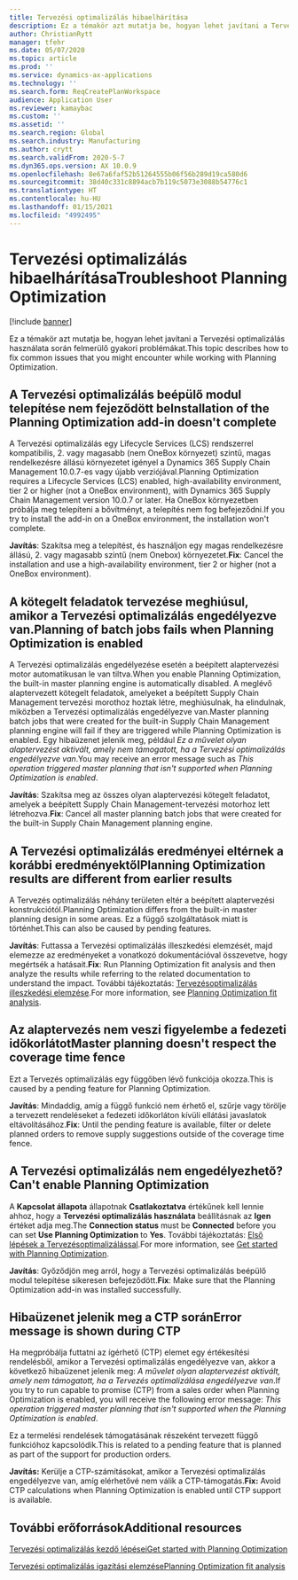 ```yaml
---
title: Tervezési optimalizálás hibaelhárítása
description: Ez a témakör azt mutatja be, hogyan lehet javítani a Tervezési optimalizálás használata során felmerülő problémákat.
author: ChristianRytt
manager: tfehr
ms.date: 05/07/2020
ms.topic: article
ms.prod: ''
ms.service: dynamics-ax-applications
ms.technology: ''
ms.search.form: ReqCreatePlanWorkspace
audience: Application User
ms.reviewer: kamaybac
ms.custom: ''
ms.assetid: ''
ms.search.region: Global
ms.search.industry: Manufacturing
ms.author: crytt
ms.search.validFrom: 2020-5-7
ms.dyn365.ops.version: AX 10.0.9
ms.openlocfilehash: 8e67a6faf52b51264555b06f56b289d19ca580d6
ms.sourcegitcommit: 38d40c331c8894acb7b119c5073e3088b54776c1
ms.translationtype: HT
ms.contentlocale: hu-HU
ms.lasthandoff: 01/15/2021
ms.locfileid: "4992495"
---
```

# <a name="troubleshoot-planning-optimization"></a><span data-ttu-id="0fa04-103">Tervezési optimalizálás hibaelhárítása</span><span class="sxs-lookup"><span data-stu-id="0fa04-103">Troubleshoot Planning Optimization</span></span> 

[!include [banner](../../includes/banner.md)]

<span data-ttu-id="0fa04-104">Ez a témakör azt mutatja be, hogyan lehet javítani a Tervezési optimalizálás használata során felmerülő gyakori problémákat.</span><span class="sxs-lookup"><span data-stu-id="0fa04-104">This topic describes how to fix common issues that you might encounter while working with Planning Optimization.</span></span>

## <a name="installation-of-the-planning-optimization-add-in-doesnt-complete"></a><span data-ttu-id="0fa04-105">A Tervezési optimalizálás beépülő modul telepítése nem fejeződött be</span><span class="sxs-lookup"><span data-stu-id="0fa04-105">Installation of the Planning Optimization add-in doesn't complete</span></span>

<span data-ttu-id="0fa04-106">A Tervezési optimalizálás egy Lifecycle Services (LCS) rendszerrel kompatibilis, 2. vagy magasabb (nem OneBox környezet) szintű, magas rendelkezésre állású környezetet igényel a Dynamics 365 Supply Chain Management 10.0.7-es vagy újabb verziójával.</span><span class="sxs-lookup"><span data-stu-id="0fa04-106">Planning Optimization requires a Lifecycle Services (LCS) enabled, high-availability environment, tier 2 or higher (not a OneBox environment), with Dynamics 365 Supply Chain Management version 10.0.7 or later.</span></span> <span data-ttu-id="0fa04-107">Ha OneBox környezetben próbálja meg telepíteni a bővítményt, a telepítés nem fog befejeződni.</span><span class="sxs-lookup"><span data-stu-id="0fa04-107">If you try to install the add-in on a OneBox environment, the installation won't complete.</span></span>

<span data-ttu-id="0fa04-108">**Javítás**: Szakítsa meg a telepítést, és használjon egy magas rendelkezésre állású, 2. vagy magasabb szintű (nem Onebox) környezetet.</span><span class="sxs-lookup"><span data-stu-id="0fa04-108">**Fix**: Cancel the installation and use a high-availability environment, tier 2 or higher (not a OneBox environment).</span></span>

## <a name="planning-of-batch-jobs-fails-when-planning-optimization-is-enabled"></a><span data-ttu-id="0fa04-109">A kötegelt feladatok tervezése meghiúsul, amikor a Tervezési optimalizálás engedélyezve van.</span><span class="sxs-lookup"><span data-stu-id="0fa04-109">Planning of batch jobs fails when Planning Optimization is enabled</span></span>

<span data-ttu-id="0fa04-110">A Tervezési optimalizálás engedélyezése esetén a beépített alaptervezési motor automatikusan le van tiltva.</span><span class="sxs-lookup"><span data-stu-id="0fa04-110">When you enable Planning Optimization, the built-in master planning engine is automatically disabled.</span></span> <span data-ttu-id="0fa04-111">A meglévő alaptervezett kötegelt feladatok, amelyeket a beépített Supply Chain Management tervezési morothoz hoztak létre, meghiúsulnak, ha elindulnak, miközben a Tervezési optimalizálás engedélyezve van.</span><span class="sxs-lookup"><span data-stu-id="0fa04-111">Master planning batch jobs that were created for the built-in Supply Chain Management planning engine will fail if they are triggered while Planning Optimization is enabled.</span></span> <span data-ttu-id="0fa04-112">Egy hibaüzenet jelenik meg, például *Ez a művelet olyan alaptervezést aktivált, amely nem támogatott, ha a Tervezési optimalizálás engedélyezve van*.</span><span class="sxs-lookup"><span data-stu-id="0fa04-112">You may receive an error message such as *This operation triggered master planning that isn't supported when Planning Optimization is enabled*.</span></span>

<span data-ttu-id="0fa04-113">**Javítás**: Szakítsa meg az összes olyan alaptervezési kötegelt feladatot, amelyek a beépített Supply Chain Management-tervezési motorhoz lett létrehozva.</span><span class="sxs-lookup"><span data-stu-id="0fa04-113">**Fix**: Cancel all master planning batch jobs that were created for the built-in Supply Chain Management planning engine.</span></span>

## <a name="planning-optimization-results-are-different-from-earlier-results"></a><span data-ttu-id="0fa04-114">A Tervezési optimalizálás eredményei eltérnek a korábbi eredményektől</span><span class="sxs-lookup"><span data-stu-id="0fa04-114">Planning Optimization results are different from earlier results</span></span>

<span data-ttu-id="0fa04-115">A Tervezés optimalizálás néhány területen eltér a beépített alaptervezési konstrukciótól.</span><span class="sxs-lookup"><span data-stu-id="0fa04-115">Planning Optimization differs from the built-in master planning design in some areas.</span></span> <span data-ttu-id="0fa04-116">Ez a függő szolgáltatások miatt is történhet.</span><span class="sxs-lookup"><span data-stu-id="0fa04-116">This can also be caused by pending features.</span></span>

<span data-ttu-id="0fa04-117">**Javítás**: Futtassa a Tervezési optimalizálás illeszkedési elemzését, majd elemezze az eredményeket a vonatkozó dokumentációval összevetve, hogy megértsék a hatásait.</span><span class="sxs-lookup"><span data-stu-id="0fa04-117">**Fix**: Run Planning Optimization fit analysis and then analyze the results while referring to the related documentation to understand the impact.</span></span> <span data-ttu-id="0fa04-118">További tájékoztatás: [Tervezésoptimalizálás illeszkedési elemzése](planning-optimization-fit-analysis.md).</span><span class="sxs-lookup"><span data-stu-id="0fa04-118">For more information, see [Planning Optimization fit analysis](planning-optimization-fit-analysis.md).</span></span>

## <a name="master-planning-doesnt-respect-the-coverage-time-fence"></a><span data-ttu-id="0fa04-119">Az alaptervezés nem veszi figyelembe a fedezeti időkorlátot</span><span class="sxs-lookup"><span data-stu-id="0fa04-119">Master planning doesn't respect the coverage time fence</span></span>

<span data-ttu-id="0fa04-120">Ezt a Tervezés optimalizálás egy függőben lévő funkciója okozza.</span><span class="sxs-lookup"><span data-stu-id="0fa04-120">This is caused by a pending feature for Planning Optimization.</span></span>

<span data-ttu-id="0fa04-121">**Javítás**: Mindaddig, amíg a függő funkció nem érhető el, szűrje vagy törölje a tervezett rendeléseket a fedezeti időkorláton kívüli ellátási javaslatok eltávolításához.</span><span class="sxs-lookup"><span data-stu-id="0fa04-121">**Fix**: Until the pending feature is available, filter or delete planned orders to remove supply suggestions outside of the coverage time fence.</span></span>

## <a name="cant-enable-planning-optimization"></a><span data-ttu-id="0fa04-122">A Tervezési optimalizálás nem engedélyezhető?</span><span class="sxs-lookup"><span data-stu-id="0fa04-122">Can't enable Planning Optimization</span></span>

<span data-ttu-id="0fa04-123">A **Kapcsolat állapota** állapotnak **Csatlakoztatva** értékűnek kell lennie ahhoz, hogy a **Tervezési optimalizálás használata** beállításnak az **Igen** értéket adja meg.</span><span class="sxs-lookup"><span data-stu-id="0fa04-123">The **Connection status** must be **Connected** before you can set **Use Planning Optimization** to **Yes**.</span></span> <span data-ttu-id="0fa04-124">További tájékoztatás: [Első lépések a Tervezésoptimalizálással](get-started.md).</span><span class="sxs-lookup"><span data-stu-id="0fa04-124">For more information, see [Get started with Planning Optimization](get-started.md).</span></span>

<span data-ttu-id="0fa04-125">**Javítás**: Győződjön meg arról, hogy a Tervezési optimalizálás beépülő modul telepítése sikeresen befejeződött.</span><span class="sxs-lookup"><span data-stu-id="0fa04-125">**Fix**: Make sure that the Planning Optimization add-in was installed successfully.</span></span>

## <a name="error-message-is-shown-during-ctp"></a><span data-ttu-id="0fa04-126">Hibaüzenet jelenik meg a CTP során</span><span class="sxs-lookup"><span data-stu-id="0fa04-126">Error message is shown during CTP</span></span>

<span data-ttu-id="0fa04-127">Ha megpróbálja futtatni az ígérhető (CTP) elemet egy értékesítési rendelésből, amikor a Tervezési optimalizálás engedélyezve van, akkor a következő hibaüzenet jelenik meg: *A művelet olyan alaptervezést aktivált, amely nem támogatott, ha a Tervezés optimalizálása engedélyezve van*.</span><span class="sxs-lookup"><span data-stu-id="0fa04-127">If you try to run capable to promise (CTP) from a sales order when Planning Optimization is enabled, you will receive the following error message: *This operation triggered master planning that isn't supported when the Planning Optimization is enabled*.</span></span>

<span data-ttu-id="0fa04-128">Ez a termelési rendelések támogatásának részeként tervezett függő funkcióhoz kapcsolódik.</span><span class="sxs-lookup"><span data-stu-id="0fa04-128">This is related to a pending feature that is planned as part of the support for production orders.</span></span>

<span data-ttu-id="0fa04-129">**Javítás:** Kerülje a CTP-számításokat, amikor a Tervezési optimalizálás engedélyezve van, amíg elérhetővé nem válik a CTP-támogatás.</span><span class="sxs-lookup"><span data-stu-id="0fa04-129">**Fix:** Avoid CTP calculations when Planning Optimization is enabled until CTP support is available.</span></span>

## <a name="additional-resources"></a><span data-ttu-id="0fa04-130">További erőforrások</span><span class="sxs-lookup"><span data-stu-id="0fa04-130">Additional resources</span></span>

[<span data-ttu-id="0fa04-131">Tervezési optimalizálás kezdő lépései</span><span class="sxs-lookup"><span data-stu-id="0fa04-131">Get started with Planning Optimization</span></span>](get-started.md)

[<span data-ttu-id="0fa04-132">Tervezési optimalizálás igazítási elemzése</span><span class="sxs-lookup"><span data-stu-id="0fa04-132">Planning Optimization fit analysis</span></span>](planning-optimization-fit-analysis.md)
